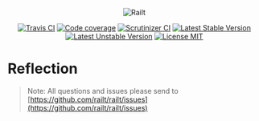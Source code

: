 <p align="center">
    <img src="https://railt.org/img/logo-dark.svg" alt="Railt" />
</p>

<p align="center">
    <a href="https://travis-ci.org/railt/reflection"><img src="https://travis-ci.org/railt/reflection.svg?branch=master" alt="Travis CI" /></a>
    <a href="https://scrutinizer-ci.com/g/railt/reflection/?branch=master"><img src="https://scrutinizer-ci.com/g/railt/reflection/badges/coverage.png?b=master" alt="Code coverage" /></a>
    <a href="https://scrutinizer-ci.com/g/railt/reflection/?branch=master"><img src="https://scrutinizer-ci.com/g/railt/reflection/badges/quality-score.png?b=master" alt="Scrutinizer CI" /></a>
    <a href="https://packagist.org/packages/railt/reflection"><img src="https://poser.pugx.org/railt/reflection/version" alt="Latest Stable Version"></a>
    <a href="https://packagist.org/packages/railt/reflection"><img src="https://poser.pugx.org/railt/reflection/v/unstable" alt="Latest Unstable Version"></a>
    <a href="https://raw.githubusercontent.com/railt/reflection/master/LICENSE.md"><img src="https://poser.pugx.org/railt/reflection/license" alt="License MIT"></a>
</p>

# Reflection

> Note: All questions and issues please send 
to [https://github.com/railt/railt/issues](https://github.com/railt/railt/issues)


